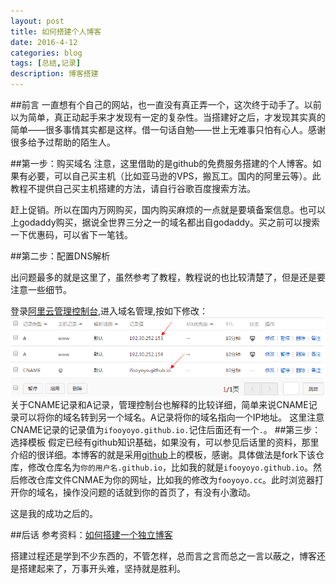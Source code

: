 ```yaml
---
layout: post
title: 如何搭建个人博客
date: 2016-4-12
categories: blog
tags: [总结,记录]
description: 博客搭建
---
```

##前言
一直想有个自己的网站，也一直没有真正弄一个，这次终于动手了。以前以为简单，真正动起手来才发现有一定的复杂性。当搭建好之后，才发现其实真的简单——很多事情其实都是这样。借一句话自勉——世上无难事只怕有心人。感谢很多给予过帮助的陌生人。

##第一步：购买域名
注意，这里借助的是github的免费服务搭建的个人博客。如果有必要，可以自己买主机（比如亚马逊的VPS，搬瓦工。国内的阿里云等）。此教程不提供自己买主机搭建的方法，请自行谷歌百度搜索方法。

赶上促销。所以在国内万网购买，国内购买麻烦的一点就是要填备案信息。也可以上godaddy购买，据说全世界三分之一的域名都出自godaddy。买之前可以搜索一下优惠码，可以省下一笔钱。



##第二步：配置DNS解析

出问题最多的就是这里了，虽然参考了教程，教程说的也比较清楚了，但是还是要注意一些细节。

登录[阿里云管理控制台](https://home.console.aliyun.com/#/),进入域名管理,按如下修改：
![DNS设置](../img/DNS.png)
关于CNAME记录和A记录，管理控制台也解释的比较详细，简单来说CNAME记录可以将你的域名转到另一个域名。A记录将你的域名指向一个IP地址。
这里注意CNAME记录的记录值为`ifooyoyo.github.io.`记住后面还有一个`.`。
##第三步：选择模板
假定已经有github知识基础，如果没有，可以参见后话里的资料，那里介绍的很详细。本博客的就是采用[github](cnfeat.github.io)上的模板，感谢。具体做法是fork下该仓库，修改仓库名为`你的用户名.github.io`，比如我的就是`ifooyoyo.github.io`。然后修改仓库文件CNMAE为你的网址，比如我的修改为`fooyoyo.cc`。此时浏览器打开你的域名，操作没问题的话就到你的首页了，有没有小激动。

这是我的成功之后的。


##后话
参考资料：[如何搭建一个独立博客](http://cnfeat.com/blog/2014/05/10/how-to-build-a-blog/)

搭建过程还是学到不少东西的，不管怎样，总而言之言而总之一言以蔽之，博客还是搭建起来了，万事开头难，坚持就是胜利。















